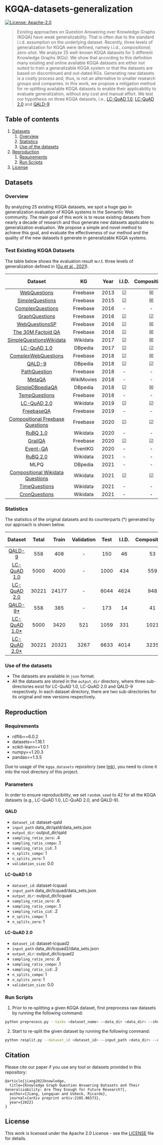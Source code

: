 # KGQA-datasets-generalization

[![License: Apache-2.0](https://img.shields.io/badge/License-Apache--2.0-blue.svg)](LICENSE.txt)

> Existing approaches on Question Answering over Knowledge Graphs (KGQA) have weak generalizability. That is often due to the standard i.i.d. assumption on the underlying dataset. Recently, three levels of generalization for KGQA were defined, namely _i.i.d._, _compositional_, _zero-shot_. We analyze 25 well-known KGQA datasets for 5 different Knowledge Graphs (KGs). We show that according to this definition many existing and online available KGQA datasets are either not suited to train a generalizable KGQA system or that the datasets are based on discontinued and out-dated KGs. Generating new datasets is a costly process and, thus, is not an alternative to smaller research groups and companies. In this work, we propose a mitigation method for re-splitting available KGQA datasets to enable their applicability to evaluate generalization, without any cost and manual effort. We test our hypothesis on three KGQA datasets, i.e., [LC-QuAD 1.0](http://lc-quad.sda.tech/lcquad1.0.html), [LC-QuAD 2.0](http://lc-quad.sda.tech/) and [QALD-9](https://github.com/ag-sc/QALD)


## Table of contents

 1. [Datasets](#datasets)
    1. [Overview](#overview)
    2. [Statistics](#statistics)
    3. [Use of the datasets](#use-of-the-datasets)
 2. [Reproduction](#reproduction)
    1. [Requirements](#requirements)
    2. [Run Scripts](#run-scripts)
 3. [License](#license)

## Datasets

### Overview

By analyzing 25 existing KGQA datasets, we spot a huge gap in generalization evaluation of KGQA systems in the Semantic Web community. The main goal of this work is to reuse existing datasets from nearly a decade of research and thus generate new datasets applicable to generalization evaluation. 
We propose a simple and novel method to achieve this goal, and evaluate the effectiveness of our method and the quality of the new datasets it generate in generalizable KGQA systems. 

### Test Existing KGQA Datasets

The table below shows the evaluation result w.r.t. three levels of generalization defined in ([Gu et al., 2021](https://arxiv.org/pdf/2011.07743.pdf)).

|                                                                            Dataset                                                                            |     KG     |  Year  |  I.I.D.  | Compositional | Zero-Shot |
|:-------------------------------------------------------------------------------------------------------------------------------------------------------------:|:----------:|:------:|:--------:|:-------------:|:---------:|
|                                                     [WebQuestions](https://aclanthology.org/D13-1160.pdf)                                                     |  Freebase  |  2013  | &#x2611; |   &#x2612;    | &#x2612;  |
|                                                    [SimpleQuestions](https://arxiv.org/pdf/1506.02075.pdf)                                                    |  Freebase  |  2015  | &#x2611; |   &#x2612;    | &#x2612;  |
|                                                   [ComplexQuestions](https://aclanthology.org/C16-1236.pdf)                                                   |  Freebase  |  2016  |    -     |       -       |     -     |
|                                                  [GraphQuestions](https://github.com/ysu1989/GraphQuestions)                                                  |  Freebase  |  2016  | &#x2611; |   &#x2611;    | &#x2612;  |
|                                                    [WebQuestionsSP](https://aclanthology.org/P16-2033.pdf)                                                    |  Freebase  |  2016  | &#x2611; |   &#x2612;    | &#x2612;  |
|                                                  [The 30M Factoid QA](https://arxiv.org/pdf/1603.06807.pdf)                                                   |  Freebase  |  2016  | &#x2611; |   &#x2612;    | &#x2612;  |
|                                              [SimpleQuestionsWikidata](http://ceur-ws.org/Vol-1963/paper555.pdf)                                              |  Wikidata  |  2017  | &#x2611; |   &#x2612;    | &#x2612;  |
|                                             [LC-QuAD 1.0](http://lc-quad.sda.tech/static/ISWC2017_paper_152.pdf)                                              |  DBpedia   |  2017  | &#x2611; |   &#x2611;    | &#x2611;  |
|                                                  [ComplexWebQuestions](https://arxiv.org/pdf/1803.06643.pdf)                                                  |  Freebase  |  2018  | &#x2611; |   &#x2612;    | &#x2612;  |
|                                                  [QALD-9](https://svn.aksw.org/papers/2018/QALD9/public.pdf)                                                  |  DBpedia   |  2018  | &#x2611; |   &#x2611;    | &#x2611;  |
|                                                     [PathQuestion](https://arxiv.org/pdf/1801.04726.pdf)                                                      |  Freebase  |  2018  |    -     |       -       |     -     |
|                                                        [MetaQA](https://arxiv.org/pdf/1709.04071.pdf)                                                         | WikiMovies |  2018  |    -     |       -       |     -     |
|                                                   [SimpleDBpediaQA](https://aclanthology.org/C18-1178.pdf)                                                    |  DBpedia   |  2018  | &#x2611; |   &#x2612;    | &#x2612;  |
| [TempQuestions](https://dl.acm.org/doi/fullHtml/10.1145/3184558.3191536#:~:text=The%20benchmark%20proposed%20in%20this,and%20tagging%20of%20temporal%20cues.) |  Freebase  |  2018  |    -     |       -       |     -     |
|                                              [LC-QuAD 2.0](https://jens-lehmann.org/files/2019/iswc_lcquad2.pdf)                                              |  Wikidata  |  2019  | &#x2611; |   &#x2611;    | &#x2611;  |
|                                                      [FreebaseQA](https://aclanthology.org/N19-1028.pdf)                                                      |  Freebase  |  2019  |    -     |       -       |     -     |
|                                           [Compositional Freebase Questions](https://arxiv.org/pdf/2007.08970.pdf)                                            |  Freebase  |  2020  | &#x2611; |   &#x2611;    | &#x2612;  |
|                                                       [RuBQ 1.0](https://arxiv.org/pdf/2005.10659.pdf)                                                        |  Wikidata  |  2020  |    -     |       -       |     -     |
|                                                        [GrailQA](https://arxiv.org/pdf/2011.07743.pdf)                                                        |  Freebase  |  2020  | &#x2611; |   &#x2611;    | &#x2611;  |
|                                                                         [Event-QA](https://arxiv.org/pdf/2004.11861.pdf)                                                                          |  EventKG   |  2020  |    -     |       -       |     -     |
|                       [RuBQ 2.0](https://www.springerprofessional.de/rubq-2-0-an-innovated-russian-question-answering-dataset/19211406)                       |  Wikidata  |  2021  |    -     |       -       |     -     |
|                                                                             MLPQ                                                                              |  DBpedia   |  2021  |    -     |       -       |     -     |
|                                           [Compositional Wikidata Questions](https://arxiv.org/pdf/2108.03509.pdf)                                            |  Wikidata  |  2021  | &#x2611; |   &#x2611;    | &#x2612;  |
|                                                [TimeQuestions](https://dl.acm.org/doi/10.1145/3459637.3482416)                                                |  Wikidata  |  2021  |    -     |       -       |     -     |
|                                                     [CronQuestions](https://arxiv.org/pdf/2106.01515.pdf)                                                     |  Wikidata  |  2021  |    -     |       -       |     -     |

### Statistics

The statistics of the original datasets and its counterparts (*) generated by our approach is shown below. 

|                   Dataset                    | Total | Train | Validation | Test | I.I.D. | Compositional | Zero-Shot |
|:--------------------------------------------:|:-----:|:-----:|:----------:|:----:|:------:|:-------------:|:---------:|
|     [QALD-9](output_dir/qald/orig_split)     |  558  |  408  |     -      | 150  |   46   |      53       |    51     |
| [LC-QuAD 1.0](output_dir/lcquad/orig_split)  | 5000  | 4000  |     -      | 1000 |  434   |      559      |     7     |
| [LC-QuAD 2.0](output_dir/lcquad2/orig_split) | 30221 | 24177 |     -      | 6044 |  4624  |      948      |    472    |
|     [QALD-9*](output_dir/qald/new_split)     |  558  |  385  |     -      | 173  |   14   |      41       |    118    |
| [LC-QuAD 1.0*](output_dir/lcquad/new_split)  | 5000  | 3420  |    521     | 1059 |  331   |     1021      |    228    |
| [LC-QuAD 2.0*](output_dir/lcquad2/new_split) | 30221 | 20321 |    3267    | 6633 |  4014  |     3235      |   	2651   |

### Use of the datasets 

 * The datasets are available in ``json`` format.
 * All the datasets are stored in the `output_dir` directory, where three sub-directories exist for LC-QuAD 1.0, LC-QuAD 2.0 and QALD-9 respectively. In each dataset directory, there are two sub-directories for its original and new versions respectively.  

## Reproduction

### Requirements

 * rdflib==6.0.2
 * datasets==1.16.1
 * scikit-learn==1.0.1
 * numpy==1.20.3
 * pandas==1.3.5

Due to usage of the `kgqa_datasets` repository (see [link](https://github.com/semantic-systems/KGQA-datasets)), you need to clone it into the root directory of this project.

### Parameters

In order to ensure reproducibility, we set ``random_seed`` to 42 for all the KGQA datasets (e.g., LC-QuAD 1.0, LC-QuAD 2.0, and QALD-9).

#### QALD 

 * ``dataset_id``: dataset-qald
 * ``input_path`` data_dir/qald/data_sets.json
 * ``output_dir``: output_dir/qald
 * ``sampling_ratio_zero``: .4
 * ``sampling_ratio_compo``: .1
 * ``sampling_ratio_iid``: .1 
 * ``n_splits_compo``: 1
 * ``n_splits_zero``: 1 
 * ``validation_size``: 0.0

#### LC-QuAD 1.0 

 * ``dataset_id``: dataset-lcquad
 * ``input_path`` data_dir/lcquad/data_sets.json
 * ``output_dir``: output_dir/lcquad
 * ``sampling_ratio_zero``: .6
 * ``sampling_ratio_compo``: .1
 * ``sampling_ratio_iid``: .2
 * ``n_splits_compo``: 1
 * ``n_splits_zero``: 1

#### LC-QuAD 2.0 

 * ``dataset_id``: dataset-lcquad2
 * ``input_path`` data_dir/lcquad2/data_sets.json
 * ``output_dir``: output_dir/lcquad2
 * ``sampling_ratio_zero``: .6
 * ``sampling_ratio_compo``: .1
 * ``sampling_ratio_iid``: .2
 * ``n_splits_compo``: 1
 * ``n_splits_zero``: 1 
 * ``validation_size``: 0.0

### Run Scripts

1. Prior to re-splitting a given KGQA dataset, first preprocess raw datasets by running the following command:

````bash
python preprocess.py --tasks <dataset_name> --data_dir <data_dir> --shuffle True --random_seed 42
````

2. Start to re-split the given dataset by running the following command:

```bash
python resplit.py --dataset_id <dataset_id> --input_path <data_dir> --output_dir <output_dir> --sampling_ratio_zero .4 --sampling_ratio_compo .1 --sampling_ratio_iid .1 --random_seed 42 --n_splits_compo 1 --n_splits_zero 1 --validation_size 0.0
```

## Citation
Please cite our paper if you use any tool or datasets provided in this repository:

````
@article{jiang2022knowledge,
  title={Knowledge Graph Question Answering Datasets and Their Generalizability: Are They Enough for Future Research?},
  author={Jiang, Longquan and Usbeck, Ricardo},
  journal={arXiv preprint arXiv:2205.06573},
  year={2022}
}
````

## License
This work is licensed under the Apache 2.0 License - see the [LICENSE](LICENSE.txt) file for details.


